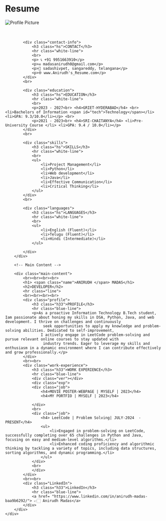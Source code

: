 # Resume
<!DOCTYPE html>
<html lang="en">
<head>
    <meta charset="UTF-8">
    <meta name="viewport" content="width=device-width, initial-scale=1.0">
    <title>Anirudh's_Resume</title>
    <link rel="stylesheet" href="set3.css">
</head>
<body>
    <div class="container">
        <!-- Left Sidebar -->
        <div class="sidebar">
            <div class="profile-img">
                <img class = "Ani" src="./Anirudh.jpeg" alt="Profile Picture">
            </div>
            <br>
            <br>
            
            <div class="contact-info">
                <h3 class="hs">CONTACT</h3>
                <hr class="white-line">
                <br>
                <p> 📞 +91 9951663910</p>
                <p>✉ madasanirudh0@gmail.com</p>
                <p>📍 sadashivpet, sangareddy, telangana</p>
                <p>🌐 www.Anirudh's_Resume.com</p>
            </div>
            <br>
            
            <div class="education">
                <h3 class="hs">EDUCATION</h3>
                <hr class="white-line">
                <br>
                <p>2023 - 2027<br> <h4>GRIET-HYDERABAD</h4> <br> <li>Bachelors of Information <span id="tech">Technology</span></li><li>GPA: 9.3/10.0</li></p> <br>
                <p>2021 - 2023<br> <h4>SRI-CHAITANYA</h4> <li>Pre-University Course </li> <li>GPA: 9.4 / 10.0</li></p>
            </div>
            <br>
            
            <div class="skills">
                <h3 class="hs">SKILLS</h3>
                <hr class="white-line">
                <br>
                <ul>
                    <li>Project Management</li>
                    <li>Python</li>
                    <li>Web development</li>
                    <li>Java</li>
                    <li>Effective Communication</li>
                    <li>Critical Thinking</li>
                </ul>
            </div>
            <br>
            
            <div class="languages">
                <h3 class="hs">LANGUAGES</h3>
                <hr class="white-line">
                <br>
                <ul>
                    <li>English (Fluent)</li>
                    <li>Telugu (Fluent)</li>
                    <li>Hindi (Intermediate)</li>
                </ul>
                
            </div>
        </div>

        <!-- Main Content -->

        <div class="main-content">
            <br><br><br><br>
            <h1> <span class="name">ANIRUDH </span> MADAS</h1>
            <h2>DEVELOPER</h2>
            <hr class="line">
            <br><br><br><br>
            <div class="profile">
                <h3 class="h33">PROFILE</h3>
                <hr class="blue-line">
                <p>As a proactive Information Technology B.Tech student, Iam passionate about honing my skills in DSA, Python, Java, and web development. I thrive on challenges and continuously
                     seek opportunities to apply my knowledge and problem-solving abilities. Dedicated to self-improvement, 
                    I actively engage in LeetCode problem-solving and pursue relevant online courses to stay updated with
                     industry trends. Eager to leverage my skills and enthusiasm in a dynamic environment where I can contribute effectively and grow professionally.</p>
            </div>
            <br><br>
            <div class="work-experience">
                <h3 class="h33">WORK EXPERIENCE</h3>
                <hr class="blue-line">
                <div class="ver"></div>
                <div class="exp">
                <div class="job">
                    <h4>MOVIE POSTER-WEBPAGE | MYSELF | 2023</h4>
                    <h4>MY PORTFIO | MYSELF | 2023</h4>
                     
                </div>
                <br>
                <div class="job">
                    <h4> LeetCode | Problem Solving| JULY-2024  - PRESENT</h4>
                    <ul>
                        <li>Engaged in problem-solving on LeetCode, successfully completing over 65 challenges in Python and Java, focusing on easy and medium-level algorithms.</li>
                        <li>Enhanced coding proficiency and algorithmic thinking by tackling a variety of topics, including data structures, sorting algorithms, and dynamic programming.</li>
                    </ul>
                </div>
                <br>
                </div>
            </div>
            <br><br>
            <div class="LinkedIn">
                <h3 class="h33">LinkedIn</h3>
                <hr class="blue-line">
                <a href= "https://www.linkedin.com/in/anirudh-madas-baa9b6292/"> 👉🏻 Anirudh Madas</a>
            </div>
        </div>
    </div>
</body>
</html>
